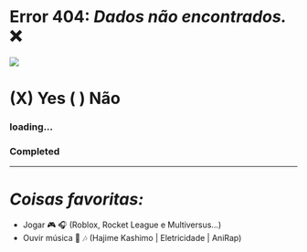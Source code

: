 # Error 404: *Dados não encontrados.* :x:

![](https://media1.tenor.com/m/Gqy4WGxrMv0AAAAC/try-again.gif)

# (X) Yes ( ) Não
### loading...

### Completed
---
# *Coisas favoritas:*
- Jogar :video_game: :headphones:
(Roblox, Rocket League e Multiversus...)
- Ouvir música :musical_note: :notes:
(Hajime Kashimo | Eletricidade | AniRap)
